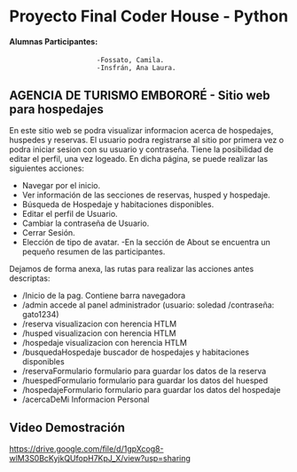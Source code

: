 # Proyecto Final Coder House - Python

#### Alumnas Participantes: 
                          -Fossato, Camila.
                          -Insfrán, Ana Laura.

## AGENCIA DE TURISMO EMBORORÉ - Sitio web para hospedajes
En este sitio web se podra visualizar informacion acerca de hospedajes, huspedes y reservas.
El usuario podra registrarse al sitio por primera vez o podra iniciar sesion con su usuario y contraseña. Tiene la posibilidad de editar el perfil, una vez logeado.
En dicha página, se puede realizar las siguientes acciones:
- Navegar por el inicio.
- Ver información de las secciones de reservas, husped y hospedaje.
- Búsqueda de Hospedaje y habitaciones disponibles.
- Editar el perfil de Usuario.
- Cambiar la contraseña de Usuario.
- Cerrar Sesión.
- Elección de tipo de avatar.
-En la sección de About se encuentra un pequeño resumen de las participantes.

Dejamos de forma anexa, las rutas para realizar las acciones antes descriptas:
- /Inicio de la pag. Contiene barra navegadora
- /admin accede al panel administrador (usuario: soledad /contraseña: gato1234)
- /reserva visualizacion con herencia HTLM
- /husped visualizacion con herencia HTLM
- /hospedaje visualizacion con herencia HTLM
- /busquedaHospedaje buscador de hospedajes y habitaciones disponibles
- /reservaFormulario formulario para guardar los datos de la reserva
- /huespedFormulario formulario para guardar los datos del huesped
- /hospedajeFormulario formulario para guardar los datos del hospedaje
- /acercaDeMi Informacion Personal



## Video Demostración
https://drive.google.com/file/d/1gpXcog8-wlM3S0BcKyjkQUfopH7KpJ_X/view?usp=sharing